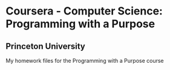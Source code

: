 # Coursera - Computer Science: Programming with a Purpose
## Princeton University

My homework files for the Programming with a Purpose course